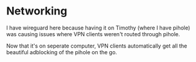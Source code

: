 # Networking
I have wireguard here because having it on Timothy (where I have pihole) was causing issues where VPN clients
weren't routed through pihole.

Now that it's on seperate computer, VPN clients automatically get all the beautiful adblocking of the pihole on the go.
